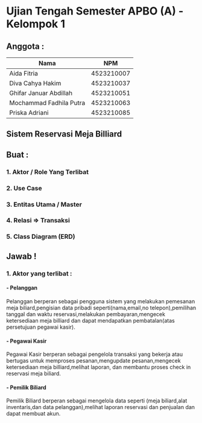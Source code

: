 # Ujian Tengah Semester APBO (A) - Kelompok 1

## Anggota :

|           Nama           |     NPM     |
|--------------------------|-------------|
| Aida Fitria              | 4523210007  |
| Diva Cahya Hakim         | 4523210037  |
| Ghifar Januar Abdillah   | 4523210051  |
| Mochammad Fadhila Putra  | 4523210063  |
| Priska Adriani           | 4523210085  |

## Sistem Reservasi Meja Billiard

## Buat :
### 1. Aktor / Role Yang Terlibat
### 2. Use Case
### 3. Entitas Utama / Master
### 4. Relasi => Transaksi
### 5. Class Diagram (ERD)

## Jawab !
### 1. Aktor yang terlibat : 
#### - Pelanggan 
Pelanggan berperan sebagai pengguna sistem yang melakukan pemesanan meja biliard,pengisian data pribadi seperti(nama,email,no telepon),pemilihan tanggal dan waktu reservasi,melakukan pembayaran,mengecek ketersediaan meja billiard dan dapat mendapatkan pembatalan(atas persetujuan pegawai kasir).
#### - Pegawai Kasir
Pegawai Kasir berperan sebagai pengelola transaksi yang bekerja atau bertugas untuk memproses pesanan,mengupdate pesanan,mengecek ketersediaan meja billiard,melihat laporan, dan membantu proses check in reservasi meja biliard.
#### - Pemilik Biliard
Pemilik Biliard berperan sebagai mengelola data seperti (meja biliard,alat inventaris,dan data pelanggan),melihat laporan reservasi dan penjualan dan dapat membuat akun.

